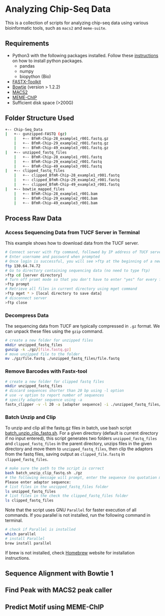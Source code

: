 # Analyzing Chip-Seq Data
This is a collection of scripts for analyzing chip-seq data using various bioinformatic tools, such as `macs2` and `meme-suite`.
## Requirements
+ Python3 with the following packages installed. Follow these [instructions](https://packaging.python.org/tutorials/installing-packages/) on how to install python packages.
  + pandas
  + numpy
  + biopython (Bio)
+ [FASTX-Toolkit](http://hannonlab.cshl.edu/fastx_toolkit/index.html)
+ [Bowtie](http://bowtie-bio.sourceforge.net/index.shtml) (version > 1.2.2)
+ [MACS2](https://github.com/macs3-project/MACS)
+ [MEME-ChIP](http://meme-suite.org/tools/meme-chip)
+ Sufficient disk space (>200G)
## Folder Structure Used
```bash
+-- Chip-Seq_Data
|   +-- gunzipped-FASTQ (gz)
    |   +-- BfmR-Chip-28_example1_r001.fastq.gz
    |   +-- BfmR-Chip-29_example2_r001.fastq.gz
    |   +-- BfmR-Chip-49_example3_r001.fastq.gz
|   +-- unzipped_fastq_files
    |   +-- BfmR-Chip-28_example1_r001.fastq
    |   +-- BfmR-Chip-29_example2_r001.fastq
    |   +-- BfmR-Chip-49_example3_r001.fastq
|   +-- clipped_fastq_files
    |   +-- clipped_BfmR-Chip-28_example1_r001.fastq
    |   +-- clipped_BfmR-Chip-29_example2_r001.fastq
    |   +-- clipped_BfmR-Chip-49_example3_r001.fastq
|   +-- bowtie_mapped_files
    |   +-- BfmR-Chip-28_example1_r001.bam
    |   +-- BfmR-Chip-29_example2_r001.bam
    |   +-- BfmR-Chip-49_example3_r001.bam
```
## Process Raw Data
### Access Sequencing Data from TUCF Server in Terminal
This example shows how to download data from the TUCF server. 
```bash
# Connect server with ftp command, followed by IP address of TUCF server
# Enter username and password when prompted
# Once login is successful, you will see >ftp at the beginning of a new command line
ftp 130.64.74.72
# Go to directory containing sequencing data (no need to type ftp)
>ftp cd [server directory]
# Turn off promt mode so that you don't have to enter "yes" for every file to download
>ftp prompt
# Retrieve all files in current directory using mget command
>ftp mget * > [local directory to save data]
# disconnect server
>ftp close
```
### Decompress Data
The sequencing data from TUCF are typically compressed in `.gz` format. We can unpack these files using the `gzip` command. 
```bash
# create a new folder for unzipped files
mkdir unzipped_fastq_files
gunzip -k ./gz/[file.fastq.gz]
# move unzipped file to the folder
mv ./gz/file.fastq ./unzipped_fastq_files/file.fastq
```
### Remove Barcodes with Fastx-tool
```bash
# create a new folder for clipped fastq files
mkdir unzipped_fastq_files
# discard sequences shorter than 20 bp using -l option
# use -v option to report number of sequences
# specify adapter sequence using -a
fastx_clipper -v -l 20 -a [adapter sequence] -i ./unzipped_fastq_files/file.fastq -o ./clipped_fastq_files/clipped_file.fastq
```
### Batch Unzip and Clip
To unzip and clip all the fastq.gz files in batch, use bash script [batch_unzip_clip_fastq.sh](https://github.com/tang-amy/GeisingerLab/blob/master/Chip-Seq_Analysis/src/batch_unzip_clip_fastq.sh). For a given directory (default is current directory if no input entered), this script generates two folders `unzipped_fastq_files` and `clipped_fastq_files` in the parent directory, unzips files in the given directory and move them to `unzipped_fastq_files`, then clip the adaptors from the fastq files, saving output as `clipped_file.fastq` in `clipped_fastq_files`.

```bash
# make sure the path to the script is correct
bash batch_unzip_clip_fastq.sh ./gz
# the following message will prompt, enter the sequence (no quotation marks or brackets) following the message
Please enter adaptor sequence:
# list files in the unzipped_fastq_files folder
ls unzipped_fastq_files
# list files in the check the clipped_fastq_files folder
ls clipped_fastq_files
```
Note that the script uses GNU `Parallel` for faster execution of all commands. If you parallel is not installed, run the following command in terminal. 
```bash
# check if Parallel is installed
which parallel
# install Parallel
brew install parallel
```
If brew is not installed, check [Homebrew](https://brew.sh/) website for installation instructions.

## Sequence Alignment with Bowtie 1

## Find Peak with MACS2 peak caller
## Predict Motif using MEME-ChIP
